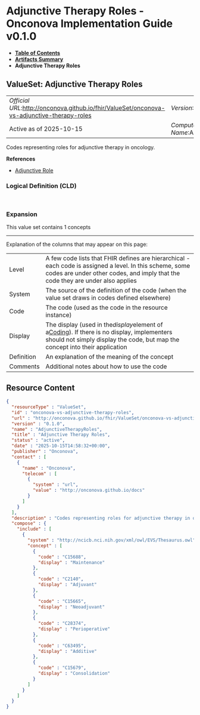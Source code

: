 # Adjunctive Therapy Roles - Onconova Implementation Guide v0.1.0

* [**Table of Contents**](toc.md)
* [**Artifacts Summary**](artifacts.md)
* **Adjunctive Therapy Roles**

## ValueSet: Adjunctive Therapy Roles 

| | |
| :--- | :--- |
| *Official URL*:http://onconova.github.io/fhir/ValueSet/onconova-vs-adjunctive-therapy-roles | *Version*:0.1.0 |
| Active as of 2025-10-15 | *Computable Name*:AdjunctiveTherapyRoles |

 
Codes representing roles for adjunctive therapy in oncology. 

 **References** 

* [Adjunctive Role](StructureDefinition-onconova-ext-adjunctive-role.md)

### Logical Definition (CLD)

 

### Expansion

This value set contains 1 concepts

-------

 Explanation of the columns that may appear on this page: 

| | |
| :--- | :--- |
| Level | A few code lists that FHIR defines are hierarchical - each code is assigned a level. In this scheme, some codes are under other codes, and imply that the code they are under also applies |
| System | The source of the definition of the code (when the value set draws in codes defined elsewhere) |
| Code | The code (used as the code in the resource instance) |
| Display | The display (used in the*display*element of a[Coding](http://hl7.org/fhir/R4/datatypes.html#Coding)). If there is no display, implementers should not simply display the code, but map the concept into their application |
| Definition | An explanation of the meaning of the concept |
| Comments | Additional notes about how to use the code |



## Resource Content

```json
{
  "resourceType" : "ValueSet",
  "id" : "onconova-vs-adjunctive-therapy-roles",
  "url" : "http://onconova.github.io/fhir/ValueSet/onconova-vs-adjunctive-therapy-roles",
  "version" : "0.1.0",
  "name" : "AdjunctiveTherapyRoles",
  "title" : "Adjunctive Therapy Roles",
  "status" : "active",
  "date" : "2025-10-15T14:58:32+00:00",
  "publisher" : "Onconova",
  "contact" : [
    {
      "name" : "Onconova",
      "telecom" : [
        {
          "system" : "url",
          "value" : "http://onconova.github.io/docs"
        }
      ]
    }
  ],
  "description" : "Codes representing roles for adjunctive therapy in oncology.",
  "compose" : {
    "include" : [
      {
        "system" : "http://ncicb.nci.nih.gov/xml/owl/EVS/Thesaurus.owl",
        "concept" : [
          {
            "code" : "C15688",
            "display" : "Maintenance"
          },
          {
            "code" : "C2140",
            "display" : "Adjuvant"
          },
          {
            "code" : "C15665",
            "display" : "Neoadjuvant"
          },
          {
            "code" : "C28374",
            "display" : "Perioperative"
          },
          {
            "code" : "C63495",
            "display" : "Additive"
          },
          {
            "code" : "C15679",
            "display" : "Consolidation"
          }
        ]
      }
    ]
  }
}

```
